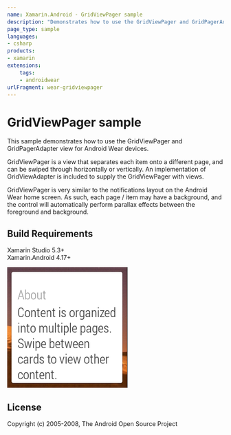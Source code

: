 ```yaml
---
name: Xamarin.Android - GridViewPager sample
description: "Demonstrates how to use the GridViewPager and GridPagerAdapter view for Android Wear devices. GridViewPager is a view that separates..."
page_type: sample
languages:
- csharp
products:
- xamarin
extensions:
    tags:
    - androidwear
urlFragment: wear-gridviewpager
---
```

# GridViewPager sample

This sample demonstrates how to use the GridViewPager and GridPagerAdapter view for Android Wear devices.

GridViewPager is a view that separates each item onto a different page, and can be swiped through horizontally or vertically. An implementation of GridViewAdapter is included to supply the GridViewPager with views.

GridViewPager is very similar to the notifications layout on the Android Wear home screen. As such, each page / item may have a background, and the control will automatically perform parallax effects between the foreground and background.

## Build Requirements

Xamarin Studio 5.3+  
Xamarin.Android 4.17+

![GridViewPager sample application screenshot](Screenshots/About.png "GridViewPager sample application screenshot")

## License

Copyright (c) 2005-2008, The Android Open Source Project  
